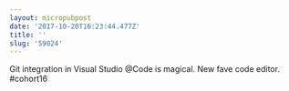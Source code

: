 ```yaml
---
layout: micropubpost
date: '2017-10-20T16:23:44.477Z'
title: ''
slug: '59024'
---
```

Git integration in Visual Studio @Code is magical. New fave code editor. #cohort16
